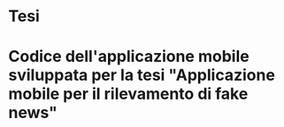 # Tesi
# Codice dell'applicazione mobile sviluppata per la tesi "Applicazione mobile per il rilevamento di fake news"
